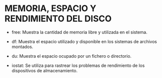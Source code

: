 # MEMORIA, ESPACIO Y RENDIMIENTO DEL DISCO

- free: Muestra la cantidad de memoria libre y utilizada en el sistema.

- df: Muestra el espacio utilizado y disponible en los sistemas de archivos montados.
- du: Muestra el espacio ocupado por un fichero o directorio.
- iostat: Se utiliza para rastrear los problemas de rendimiento de los dispositivos de
almacenamiento.
